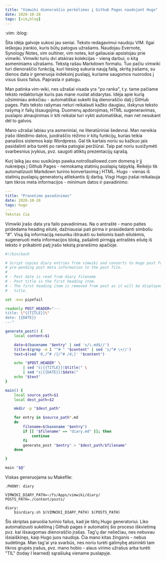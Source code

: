 ```yaml
---
title: "Vimwiki dienoraščio perkėlimas į Github Pages naudojant Hugo"
date: 2020-10-28
tags: [vim,blog]
---
```


:vim: :blog:

Šita idėja galvoje sukosi jau seniai. Teksto redagavimui naudoju VIM. Ilgai
ieškojau įrankio, kuris būtų patogus užrašams. Naudojau Evernote, Synology
Notes, vim oultiner, vim notes, kol galiausiai apsistojau prie vimwiki. Vimwiki
turiu dvi atskiras kolekcijas - vieną darbui, o kitą asmeniniams užrašams.
Tekstą rašau Markdown formatu. Tuo pačiu vimwiki turi dienoraščio funkciją, kuri
tiesiog sukuria naują failą, skritą įrašams, su dienos data ir generuoja
indeksinį puslapį, kuriame saugomos nuorodos į visus šiuos failus. Paprasta ir
patogu.

Man patinka vim-wiki, nes užrašai visada yra "po ranka", t.y. tame pačiame
teksto redaktoriuje kuris pas mane nuolat atidarytas. Idėja apie kurią
užsiminiau anksčiau - automatiškai sukelti šią dienoraščio dalį į GitHub pages.
Pats teksto rašymas neturi reikalauti kažko daugiau, išskyrus teksto rašymą ir
failų išsaugojimą. Duomenų apdorojimas, HTML sugeneravimas, puslapio
atnaujinimas ir kiti reikalai turi vykti automatiškai, man net nesukant dėl to
galvos.

Mano užrašai labiau yra asmeniniai, ne literatūriniai šedevrai. Man nereikia
įrašo išleidimo datos, juodraščio rėžimo ir kitų funkcijų, kurias teikia
panašios sistemos kaip Wordpress. Gal tik kartais noriu su kažkuo jais
pasidalinti arba turėti po ranka patogiai peržiūrai. Taip pat noriu susižymėti
svarbesnius įvykius, pvz. saugoti atliktų prezentacijų sąrašą.

Kurį laiką jau esu susikūręs pawka.notrollsallowed.com domeną ir jį nukreipęs į
Github Pages - nemokamą statinių puslapių talpyklą. Reikėjo tik automatizuoti
Markdown turinio konvertavimą į HTML. Hugo - vienas iš statinių puslapių
generatorių atliekantis šį darbą. Visgi Hugo įrašai reikalauja tam tikros meta
informacijos - minimum datos ir pavadinimo:

```yaml
---
title: "Pranešimo pavadinimas"
date: 2020-10-28
tags: hugo
---
Tekstas čia
```

Vimwiki įrašo data yra failo pavadinimas. Na o antraštė - mano paties pridedama
heading eilutė, dažniausiai pati pirma ir prasidedanti simboliu "#". Visą šią
informaciją nesunku ištraukti su keliomis bash eilutėmis, sugeneruoti meta
informacijos bloką, pašalinti pirmąją antraštės eilutę iš teksto ir prikabinti
patį įrašo tekstą pranešimo apačioje.

```sh
#!/bin/bash

# Script copies diary entries from vimwiki and converts to Hugo post format by
# pre-pending post meta information to the post file.
#
# - Post date is read from diary filename
# - Post title is the first heading item.
# - The first heading item is removed from post as it will be displayed as
#   title.

set -euo pipefail

readonly POST_HEADER="---
title: \"{{TITLE}}\"
date: {{DATE}}
---"

generate_post() {
    local content=$1

    date=$(basename "$entry" | sed 's/\.md$//')
    title=$(grep -m 1 "^# " "$content" | sed 's/^# \+//')
    text=$(sed '0,/^# /{/^# /d;}' "$content")

    echo "$POST_HEADER" \
        | sed "s|{{TITLE}}|$title|" \
        | sed "s|{{DATE}}|$date|"
    echo "$text"
}

main() {
    local source_path=$1
    local dest_path=$2

    mkdir -p "$dest_path"

    for entry in $source_path*.md
    do
        filename=$(basename "$entry")
        if [[ "$filename" == "diary.md" ]]; then
            continue
        fi
        generate_post "$entry" > "$dest_path/$filename"
    done

}

main "$@"
```

Viskas generuojama su Makefile:

```make
.PHONY: diary

VIMWIKI_DIARY_PATH=~/fs/Apps/vimwiki/diary/
POSTS_PATH=./content/posts/

diary:
	bin/diary.sh $(VIMWIKI_DIARY_PATH) $(POSTS_PATH)

```

Šis skriptas paruošia turinio failus, kad jie tiktų Hugo generatoriui. Liko
automatizuoti sukėlimą į Github pages ir automatinį šio proceso iškvietimą pvz.
kai išsaugomas dienoraščio įrašas. Tag'ų dar neliečiau, nes nebuvau
išsiaiškinęs, kaip Hugo juos naudoja. Čia mano kitas žingsnis - nebus sudėtinga.
Man tag'ai yra svarbūs, nes noriu turėti galimybę atsirinkti tam tikros grupės
įrašus, pvz. mano hobio - alaus virimo užrašus arba turėti "TIL" (today I
learned) sąrašiuką viename puslapyje.
